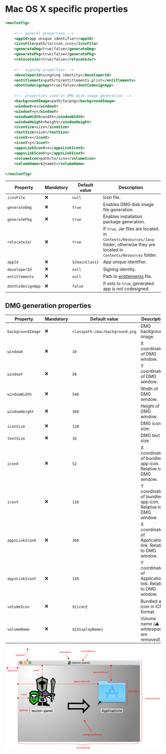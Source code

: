 # Mac OS X specific properties

```xml
<macConfig>

	<!-- general properties -->
	<appId>app unique identifier</appId>
	<icnsFile>path/to/icon.icns</icnsFile>
	<generateDmg>true|false</generateDmg>
	<generatePkg>true|false</generatePkg>
	<relocateJar>true|false</relocateJar>
	
	<!-- signing properties -->
	<developerId>singning identity</developerId>
	<entitlements>path/to/entitlements.plist</entitlements>
	<dontCodesignApp>true|false</dontCodesignApp>
	
	<!-- properties used in DMG disk image generation -->
	<backgroundImage>path/to/png</backgroundImage>
	<windowX>x</windowX>
	<windowY>y</windowY>
	<windowWidth>width</windowWidth>
	<windowHeight>height</windowHeight>
	<iconSize>size</iconSize>
	<textSize>size</textSize>
	<iconX>x</iconX>
	<iconY>y</iconY>
	<appsLinkIconX>x</appsLinkIconX>
	<appsLinkIconY>y</appsLinkIconY>
	<volumeIcon>path/to/icns</volumeIcon>
	<volumeName>${name}</volumeName>
	
</macConfig>
```

| Property          | Mandatory | Default value  | Description                                                  |
| ----------------- | --------- | -------------- | ------------------------------------------------------------ |
| `icnsFile`        | :x:       | `null`         | Icon file.                                                   |
| `generateDmg`     | :x:       | `true`         | Enables DMG disk image file generation.                      |
| `generatePkg`     | :x:       | `true`         | Enables installation package generation.                     |
| `relocateJar`     | :x:       | `true`         | If `true`, Jar files are located in `Contents/Resources/Java` folder, otherwise they are located in `Contents/Resources` folder. |
| `appId`           | :x:       | `${mainClass}` | App unique identifier.                                       |
| `developerId`     | :x:       | `null`         | Signing identity.                                            |
| `entitlements`    | :x:       | `null`         | Path to [entitlements](https://developer.apple.com/documentation/bundleresources/entitlements) file. |
| `dontCodesignApp` | :x:       | `false`        | If sets to `true`, generated app is not codesigned.          |

## DMG generation properties

| Property          | Mandatory | Default value                   | Description                                                |
| ----------------- | --------- | ------------------------------- | ---------------------------------------------------------- |
| `backgroundImage` | :x:       | `classpath:/mac/background.png` | DMG background  image.                                     |
| `windowX`         | :x:       | `10`                            | X coordinate of DMG window.                                |
| `windowY`         | :x:       | `50`                            | Y coordinate of DMG window.                                |
| `windowWidth`     | :x:       | `540`                           | Width of DMG window.                                       |
| `windowHeight`    | :x:       | `360`                           | Height of DMG window.                                      |
| `iconSize`        | :x:       | `128`                           | DMG icons size.                                            |
| `textSize`        | :x:       | `16`                            | DMG text size.                                             |
| `iconX`           | :x:       | `52`                            | X coordinate of bundled app icon. Relative to DMG window.  |
| `iconY`           | :x:       | `116`                           | Y coordinate of bundled app icon. Relative to DMG window.  |
| `appsLinkIconX`   | :x:       | `360`                           | X coordinate of Applications link. Relative to DMG window. |
| `appsLinkIconY`   | :x:       | `116`                           | Y coordinate of Applications link. Relative to DMG window. |
| `volumeIcon`      | :x:       | `${icon}`                       | Bundled app icon in ICNS format.                           |
| `volumeName`      | :x:       | `${displayName}`                | Volume name *(:warning: whitespaces are removed)*.         |

![DMG properties explained](dmg-properties-explained.png)
